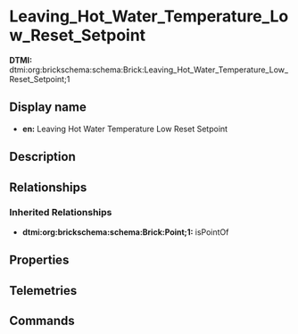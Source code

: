 # Leaving_Hot_Water_Temperature_Low_Reset_Setpoint
**DTMI:** dtmi:org:brickschema:schema:Brick:Leaving_Hot_Water_Temperature_Low_Reset_Setpoint;1
## Display name
- **en:** Leaving Hot Water Temperature Low Reset Setpoint
## Description
## Relationships
### Inherited Relationships
* **dtmi:org:brickschema:schema:Brick:Point;1:** isPointOf
## Properties
## Telemetries
## Commands
